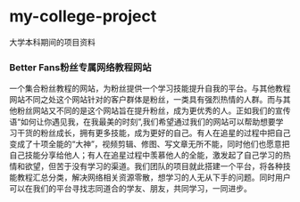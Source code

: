 # my-college-project
大学本科期间的项目资料


### Better Fans粉丝专属网络教程网站
  一个集合粉丝教程的网站，为粉丝提供一个学习技能提升自我的平台。与其他教程网站不同之处这个网站针对的客户群体是粉丝，一类具有强烈热情的人群。而与其他粉丝网站又不同的是这个网站旨在提升粉丝，成为更优秀的人。正如我们的宣传语“如何让你遇见我，在我最美的时刻”,我们希望通过我们的网站可以帮助想要学习干货的粉丝成长，拥有更多技能，成为更好的自己。有人在追星的过程中把自己变成了十项全能的“大神”，视频剪辑、修图、写文章无所不能，同时他们也愿意把自己技能分享给他人；有人在追星过程中羡慕他人的全能，激发起了自己学习的热情和欲望，但苦于没有学习的渠道。我们团队的项目就此搭建一个平台，将各种技能教程汇总分类，解决网络相关资源零散，想学习的人无从下手的问题。同时用户可以在我们的平台寻找志同道合的学友、朋友，共同学习，一同进步。

